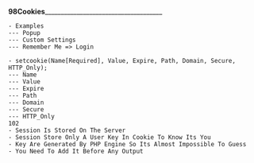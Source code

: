 ______________98Cookies___________________________________________________

    - Examples
    --- Popup
    --- Custom Settings
    --- Remember Me => Login

    - setcookie(Name[Required], Value, Expire, Path, Domain, Secure, HTTP_Only);
    --- Name
    --- Value
    --- Expire
    --- Path
    --- Domain
    --- Secure
    --- HTTP_Only
    102
    - Session Is Stored On The Server
    - Session Store Only A User Key In Cookie To Know Its You
    - Key Are Generated By PHP Engine So Its Almost Impossible To Guess
    - You Need To Add It Before Any Output
